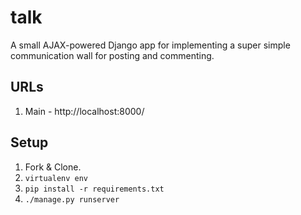 # talk

A small AJAX-powered Django app for implementing a super simple communication wall for posting and commenting.

## URLs

1. Main - http://localhost:8000/

## Setup

1. Fork & Clone.
2. `virtualenv env`
3. `pip install -r requirements.txt`
4. `./manage.py runserver`
